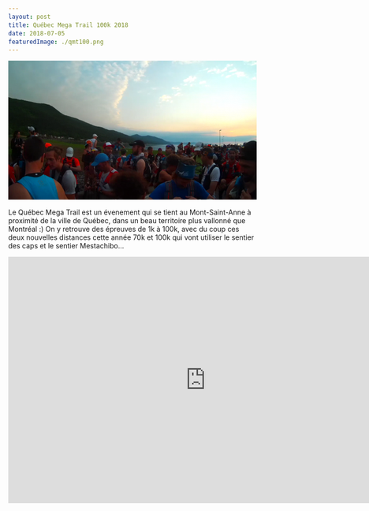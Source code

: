 ```yaml
---
layout: post
title: Québec Mega Trail 100k 2018
date: 2018-07-05
featuredImage: ./qmt100.png
---
```


![QMT100](./qmt100.png)

Le Québec Mega Trail est un évenement qui se tient au Mont-Saint-Anne à
proximité de la ville de Québec, dans un beau territoire plus vallonné que
Montréal :) On y retrouve des épreuves de 1k à 100k, avec du coup ces deux
nouvelles distances cette année 70k et 100k qui vont utiliser le sentier des
caps et le sentier Mestachibo...

<iframe width="800" height="500" src="https://www.youtube.com/embed/mvi3Cl2aLzw" frameborder="0" allow="accelerometer; autoplay; encrypted-media; gyroscope; picture-in-picture" allowfullscreen></iframe>
